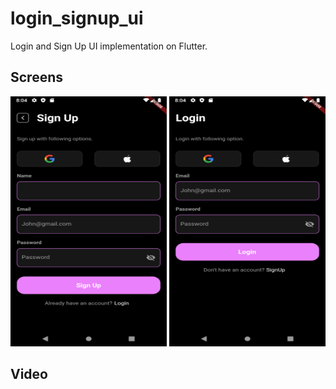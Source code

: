 # login_signup_ui

Login and Sign Up UI implementation on Flutter.

## Screens
<img src="images/signup.png" alt="screen image" width="250" height="400"> <img src="images/login.png" alt="screen image" width="250" height="400"> 

## Video 

 <div>
   <div align="left">
    <a href="https://www.youtube.com/embed/NCKiHwWbTMg"><img src="https://img.youtube.com/vi/NCKiHwWbTMg/hqdefault.jpg" alt=""></a>
   </div> 
